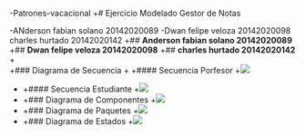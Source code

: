 -Patrones-vacacional +\# Ejercicio Modelado Gestor de Notas

-ANderson fabian solano 20142020089 -Dwan felipe veloza 20142020098
charles hurtado 20142020142 +\#\# **Anderson fabian solano 20142020089**
+\#\# **Dwan felipe veloza 20142020098** +\#\# **charles hurtado
20142020142** +\
+\#\#\# Diagrama de Secuencia + +\#\#\#\# Secuencia Porfesor
+![](https://raw.githubusercontent.com/Dwan13/Patrones-vacacional/master/Modelo%20de%20secuencia%20profesor.jpg)
+ +\#\#\#\# Secuencia Estudiante
+![](https://raw.githubusercontent.com/Dwan13/Patrones-vacacional/master/Modelo%20de%20secuencia%20estudiante.jpg)
+ +\#\#\# Diagrama de Componentes
+![](https://raw.githubusercontent.com/Dwan13/Patrones-vacacional/master/diagrama%20de%20componentes.jpg)
+ +\#\#\# Diagrama de Paquetes
+![](https://raw.githubusercontent.com/Dwan13/Patrones-vacacional/master/diagrama%20de%20paquetes.jpg)
+ +\#\#\# Diagrama de Estados
+![](https://raw.githubusercontent.com/Dwan13/Patrones-vacacional/master/Modelo%20de%20estados.jpg)
